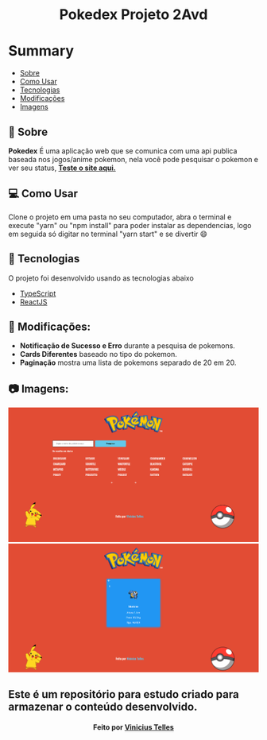 <h1 align="center">Pokedex Projeto 2Avd</h1>


# Summary

- [Sobre](#sobre)
- [Como Usar](#como-usar)
- [Tecnologias](#techs-usadas)
- [Modificações](#modificacoes)
- [Imagens](#imagens)


<a id="sobre"></a>

## :bookmark: Sobre

<strong>Pokedex</strong> É uma aplicação web que se comunica com uma api publica baseada nos jogos/anime pokemon, nela você pode pesquisar o pokemon e ver seu status,
<strong><a href="https://ice-pokedex.netlify.app/" target="_blank">Teste o site aqui.</a></strong>

<a id="como-usar"></a>
## :computer: Como Usar
Clone o projeto em uma pasta no seu computador, abra o terminal e execute "yarn" ou "npm install" para poder instalar as dependencias, logo em seguida só digitar no terminal "yarn start" e se divertir :smile:

<a id="techs-usadas"></a>

## :rocket: Tecnologias

O projeto foi desenvolvido usando as tecnologias abaixo

- [TypeScript](https://www.typescriptlang.org/)
- [ReactJS](https://reactjs.org/)

## :pushpin: Modificações:

- <b>Notificação de Sucesso e Erro</b> durante a pesquisa de pokemons.
- <b>Cards Diferentes</b> baseado no tipo do pokemon.
- <b>Paginação</b> mostra uma lista de pokemons separado de 20 em 20.

<a id="imagens"></a>
## :camera: Imagens:
![Homepage](/images/homepage.png)
![Pokeinfo](/images/pokeinfo.png)

## Este é um repositório para estudo criado para armazenar o conteúdo desenvolvido.

<h4 align="center">
Feito por <a href="https://www.linkedin.com/in/vinicius-telles-984301a6/" target="_blank">Vinicius Telles</a>
</h4>
